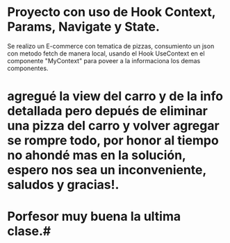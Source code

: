 # Proyecto con uso de Hook Context, Params, Navigate y State.

 Se realizo un E-commerce con tematica de pizzas, consumiento un json con metodo fetch de manera local, 
 usando el Hook UseContext en el componente "MyContext" para poveer a la informaciona los demas componentes.

 
 # agregué la view del carro y de la info detallada pero depués de eliminar una pizza del carro y volver agregar se rompre todo, por honor al tiempo no ahondé mas en la solución, espero nos sea un inconveniente, saludos y gracias!. 


# Porfesor muy buena la ultima clase.#